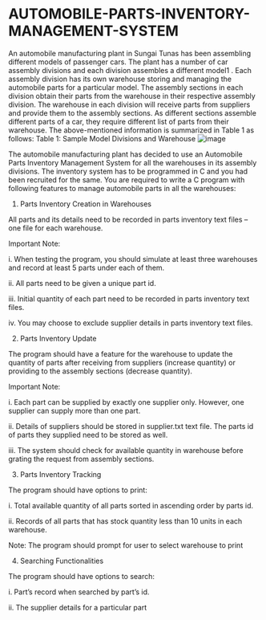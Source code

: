 # AUTOMOBILE-PARTS-INVENTORY-MANAGEMENT-SYSTEM
An automobile manufacturing plant in Sungai Tunas has been assembling different models of 
passenger cars. The plant has a number of car assembly divisions and each division assembles 
a different model1
. Each assembly division has its own warehouse storing and managing the 
automobile parts for a particular model. The assembly sections in each division obtain their 
parts from the warehouse in their respective assembly division. 
The warehouse in each division will receive parts from suppliers and provide them to the 
assembly sections. As different sections assemble different parts of a car, they require different 
list of parts from their warehouse. The above-mentioned information is summarized in Table 
1 as follows:
Table 1: Sample Model Divisions and Warehouse
![image](https://user-images.githubusercontent.com/124484779/216805835-ac6d864f-0e1a-4d51-963e-4438a97ea0ad.png)

The automobile manufacturing plant has decided to use an Automobile Parts Inventory 
Management System for all the warehouses in its assembly divisions. The inventory system has 
to be programmed in C and you had been recruited for the same. You are required to write a C
program with following features to manage automobile parts in all the warehouses:

1. Parts Inventory Creation in Warehouses

All parts and its details need to be recorded in parts inventory text files – one file for each 
warehouse.

Important Note: 

i. When testing the program, you should simulate at least three warehouses and record 
at least 5 parts under each of them. 

ii. All parts need to be given a unique part id.

iii. Initial quantity of each part need to be recorded in parts inventory text files.

iv. You may choose to exclude supplier details in parts inventory text files.

2. Parts Inventory Update

The program should have a feature for the warehouse to update the quantity of parts after 
receiving from suppliers (increase quantity) or providing to the assembly sections (decrease 
quantity). 

Important Note: 

i. Each part can be supplied by exactly one supplier only. However, one supplier can 
supply more than one part.

ii. Details of suppliers should be stored in supplier.txt text file. The parts id of parts 
they supplied need to be stored as well.

iii. The system should check for available quantity in warehouse before grating the 
request from assembly sections.

3. Parts Inventory Tracking

The program should have options to print:

i. Total available quantity of all parts sorted in ascending order by parts id.

ii. Records of all parts that has stock quantity less than 10 units in each warehouse.

Note: The program should prompt for user to select warehouse to print

4. Searching Functionalities

The program should have options to search:

i. Part’s record when searched by part’s id.

ii. The supplier details for a particular part
